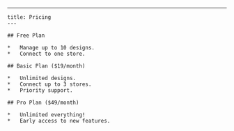 ---
    title: Pricing
    ---

    ## Free Plan

    *   Manage up to 10 designs.
    *   Connect to one store.

    ## Basic Plan ($19/month)

    *   Unlimited designs.
    *   Connect up to 3 stores.
    *   Priority support.

    ## Pro Plan ($49/month)

    *   Unlimited everything!
    *   Early access to new features.
